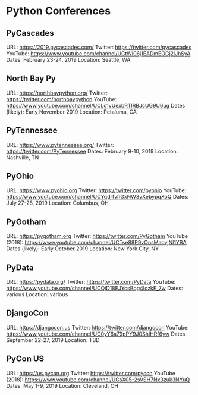 # Python Conferences

## PyCascades

URL: https://2019.pycascades.com/
Twitter: https://twitter.com/pycascades
YouTube: https://www.youtube.com/channel/UCtWI06j1EADmEOGj2iJhSyA
Dates: February 23-24, 2019
Location: Seattle, WA

## North Bay Py

URL: https://northbaypython.org/
Twitter: https://twitter.com/northbaypython
YouTube: https://www.youtube.com/channel/UCLc1vUexbRTlRBJcUG9U6ug
Dates (likely): Early November 2019
Location: Petaluma, CA

## PyTennessee

URL: https://www.pytennessee.org/
Twitter: https://twitter.com/PyTennessee
Dates: February 9-10, 2019
Location: Nashville, TN

## PyOhio

URL: https://www.pyohio.org
Twitter: https://twitter.com/pyohio
YouTube: https://www.youtube.com/channel/UCYqdrfvhGxNW3vXebypqXoQ
Dates: July 27-28, 2019
Location: Columbus, OH

## PyGotham

URL: https://pygotham.org
Twitter: https://twitter.com/PyGotham
YouTube (2018): https://www.youtube.com/channel/UCTse88P9vOnsMaovjNl1YBA
Dates (likely): Early October 2019
Location: New York City, NY

## PyData

URL: https://pydata.org/
Twitter: https://twitter.com/PyData
YouTube: https://www.youtube.com/channel/UCOjD18EJYcsBog4IozkF_7w
Dates: various
Location: various

## DjangoCon

URL: https://djangocon.us
Twitter: https://twitter.com/djangocon
YouTube: https://www.youtube.com/channel/UC0yY6a79pPY9J0ShIHRf6yw
Dates: September 22-27, 2019
Location: TBD

## PyCon US

URL: https://us.pycon.org
Twitter: https://twitter.com/pycon
YouTube (2018): https://www.youtube.com/channel/UCsX05-2sVSH7Nx3zuk3NYuQ
Dates: May 1-9, 2019
Location: Cleveland, OH
